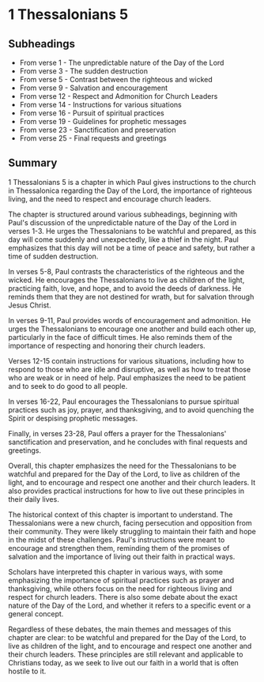 # 1 Thessalonians 5

## Subheadings

* From verse 1 - The unpredictable nature of the Day of the Lord
* From verse 3 - The sudden destruction
* From verse 5 - Contrast between the righteous and wicked
* From verse 9 - Salvation and encouragement
* From verse 12 - Respect and Admonition for Church Leaders
* From verse 14 - Instructions for various situations
* From verse 16 - Pursuit of spiritual practices
* From verse 19 - Guidelines for prophetic messages
* From verse 23 - Sanctification and preservation
* From verse 25 - Final requests and greetings

## Summary

1 Thessalonians 5 is a chapter in which Paul gives instructions to the church in Thessalonica regarding the Day of the Lord, the importance of righteous living, and the need to respect and encourage church leaders.

The chapter is structured around various subheadings, beginning with Paul's discussion of the unpredictable nature of the Day of the Lord in verses 1-3. He urges the Thessalonians to be watchful and prepared, as this day will come suddenly and unexpectedly, like a thief in the night. Paul emphasizes that this day will not be a time of peace and safety, but rather a time of sudden destruction.

In verses 5-8, Paul contrasts the characteristics of the righteous and the wicked. He encourages the Thessalonians to live as children of the light, practicing faith, love, and hope, and to avoid the deeds of darkness. He reminds them that they are not destined for wrath, but for salvation through Jesus Christ.

In verses 9-11, Paul provides words of encouragement and admonition. He urges the Thessalonians to encourage one another and build each other up, particularly in the face of difficult times. He also reminds them of the importance of respecting and honoring their church leaders.

Verses 12-15 contain instructions for various situations, including how to respond to those who are idle and disruptive, as well as how to treat those who are weak or in need of help. Paul emphasizes the need to be patient and to seek to do good to all people.

In verses 16-22, Paul encourages the Thessalonians to pursue spiritual practices such as joy, prayer, and thanksgiving, and to avoid quenching the Spirit or despising prophetic messages.

Finally, in verses 23-28, Paul offers a prayer for the Thessalonians' sanctification and preservation, and he concludes with final requests and greetings.

Overall, this chapter emphasizes the need for the Thessalonians to be watchful and prepared for the Day of the Lord, to live as children of the light, and to encourage and respect one another and their church leaders. It also provides practical instructions for how to live out these principles in their daily lives. 

The historical context of this chapter is important to understand. The Thessalonians were a new church, facing persecution and opposition from their community. They were likely struggling to maintain their faith and hope in the midst of these challenges. Paul's instructions were meant to encourage and strengthen them, reminding them of the promises of salvation and the importance of living out their faith in practical ways.

Scholars have interpreted this chapter in various ways, with some emphasizing the importance of spiritual practices such as prayer and thanksgiving, while others focus on the need for righteous living and respect for church leaders. There is also some debate about the exact nature of the Day of the Lord, and whether it refers to a specific event or a general concept.

Regardless of these debates, the main themes and messages of this chapter are clear: to be watchful and prepared for the Day of the Lord, to live as children of the light, and to encourage and respect one another and their church leaders. These principles are still relevant and applicable to Christians today, as we seek to live out our faith in a world that is often hostile to it.